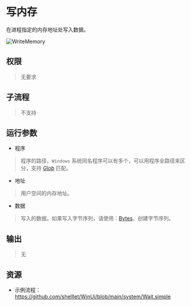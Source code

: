 # 写内存

在进程指定的内存地址处写入数据。

![WriteMemory](./images/17.png ':size=90%')

## 权限
> 无要求

## 子流程

> 不支持

## 运行参数

* 程序
> 程序的路径，`Windows` 系统同名程序可以有多个，可以用程序全路径来区分，支持 [*Glob*](./introduction/workflow/glob.md) 匹配。

* 地址
> 用户空间的内存地址。

* 数据
> 写入的数据。如果写入字节序列，请使用：[Bytes](./types/Bytes.md)，创建字节序列。

## 输出

>    无


## 资源

* 示例流程：https://github.com/shelllet/WinUi/blob/main/system/Wait.simple






